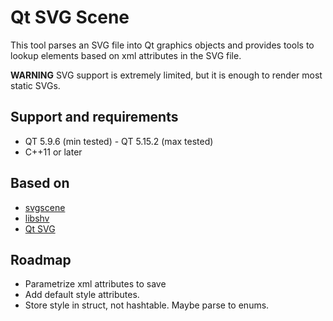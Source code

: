 # Qt SVG Scene

This tool parses an SVG file into Qt graphics objects and provides tools to lookup elements based on xml attributes in
the SVG file.

**WARNING** SVG support is extremely limited, but it is enough to render most static SVGs.

## Support and requirements

- QT 5.9.6 (min tested) - QT 5.15.2 (max tested)
- C++11 or later

## Based on

- [svgscene](https://github.com/fvacek/svgscene)
- [libshv](https://github.com/silicon-heaven/libshv/)
- [Qt SVG](https://github.com/qt/qtsvg)

## Roadmap

- Parametrize xml attributes to save
- Add default style attributes.
- Store style in struct, not hashtable. Maybe parse to enums.